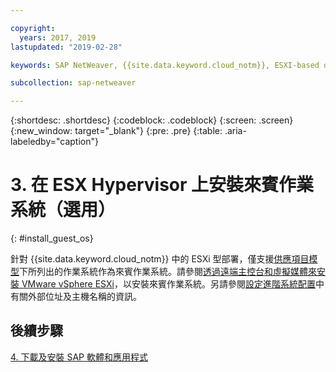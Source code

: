 ```yaml
---

copyright:
  years: 2017, 2019
lastupdated: "2019-02-28"

keywords: SAP NetWeaver, {{site.data.keyword.cloud_notm}}, ESXI-based deployments, SAP Certified

subcollection: sap-netweaver

---
```


{:shortdesc: .shortdesc}
{:codeblock: .codeblock}
{:screen: .screen}
{:new_window: target="_blank"}
{:pre: .pre}
{:table: .aria-labeledby="caption"}

# 3. 在 ESX Hypervisor 上安裝來賓作業系統（選用）
{: #install_guest_os}

針對 {{site.data.keyword.cloud_notm}} 中的 ESXi 型部署，僅支援[供應項目模型](/docs/infrastructure/sap-netweaver?topic=sap-netweaver-offer_model#offer_model)下所列出的作業系統作為來賓作業系統。請參閱[透過遠端主控台和虛擬媒體來安裝 VMware vSphere ESXi](docs/infrastructure/vmware?topic=VMware-installing-vsphere-esxi#installing-vsphere-esxi)，以安裝來賓作業系統。另請參閱[設定進階系統配置](/docs/infrastructure/sap-netweaver?topic=sap-netweaver-adv_config#adv_config)中有關外部位址及主機名稱的資訊。

## 後續步驟

  [4. 下載及安裝 SAP 軟體和應用程式](/docs/infrastructure/sap-netweaver?topic=sap-netweaver-install_sap#install_sap)
